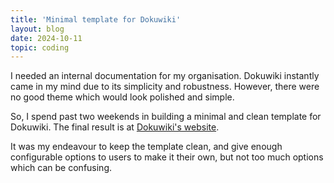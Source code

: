 ```yaml
---
title: 'Minimal template for Dokuwiki'
layout: blog
date: 2024-10-11
topic: coding
---
```


I needed an internal documentation for my organisation. Dokuwiki instantly came in my mind due to its simplicity and robustness. However, there were no good theme which would look polished and simple.

So, I spend past two weekends in building a minimal and clean template for Dokuwiki. The final result is at [Dokuwiki's website](https://www.dokuwiki.org/template:minimal).

It was my endeavour to keep the template clean, and give enough configurable options to users to make it their own, but not too much options which can be confusing. 